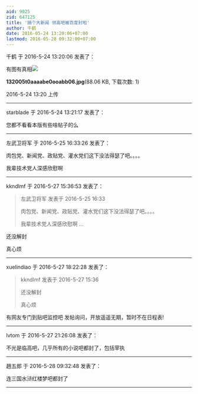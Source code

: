 ```yaml
---
aid: 9025
zid: 647125
title: '搞个大新闻 领高吧被百度封啦'
author: 千鹤
date: 2016-05-24 13:20:06+07:00
lastmod: 2016-05-28 09:32:00+07:00
---
```


千鹤 于 2016-5-24 13:20:06 发表了：

有图有真相![](https://mirrors.tuna.tsinghua.edu.cn/osdn/lgqm/72877/132005t0aaaabe0ooabb06.jpg)



**132005t0aaaabe0ooabb06.jpg**(88.06 KB, 下载次数: 1)



2016-5-24 13:20 上传

---------

starblade 于 2016-5-24 13:21:17 发表了：

您都不看看本版有些啥帖子的么

---------

左武卫将军 于 2016-5-25 16:33:26 发表了：

肉包党、新闻党、政贴党、灌水党们这下没法得瑟了吧。。。。

我辈技术党人深感欣慰啊

---------

kkndlmf 于 2016-5-27 15:36:53 发表了：

> 左武卫将军 发表于 2016-5-25 16:33
> 
> 肉包党、新闻党、政贴党、灌水党们这下没法得瑟了吧。。。。
> 
> 我辈技术党人深感欣慰啊 ...



还没解封

真心烦

---------

xuelindiao 于 2016-5-27 18:22:28 发表了：

> kkndlmf 发表于 2016-5-27 15:36
> 
> 还没解封
> 
> 真心烦



有网友专门到贴吧监控吧 发帖询问，开放遥遥无期，暂时不在日程表!

---------

lvtom 于 2016-5-27 21:26:08 发表了：

不光是临高吧，几乎所有的小说吧都封了，包括宰执

---------

趙五郎 于 2016-5-28 09:32:48 发表了：

连三国水浒红楼梦吧都封了

---------

